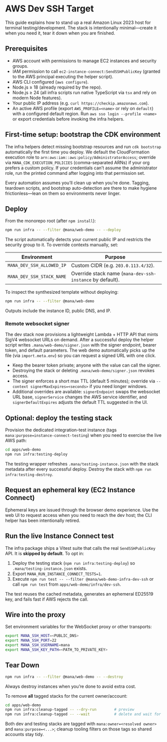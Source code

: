 # AWS Dev SSH Target

This guide explains how to stand up a real Amazon Linux 2023 host for terminal testing/development. The stack is intentionally minimal—create it when you need it, tear it down when you are finished.

## Prerequisites
- AWS account with permissions to manage EC2 instances and security groups.
- IAM permission to call `ec2-instance-connect:SendSSHPublicKey` (granted to the AWS principal executing the helper script).
- AWS CLI configured (`aws configure`).
- Node.js ≥ 18 (already required by the repo).
- Node.js ≥ 24 (all infra scripts run native TypeScript via `tsx` and rely on modern Node features).
- Your public IP address (e.g. `curl https://checkip.amazonaws.com`).
- An active AWS profile (export `AWS_PROFILE=<name>` or rely on `default`) with a configured default region. Run `aws sso login --profile <name>` or export credentials before invoking the infra helpers.

## First-time setup: bootstrap the CDK environment
The infra helpers detect missing bootstrap resources and run `cdk bootstrap` automatically the first time you deploy. We default the CloudFormation execution role to `arn:aws:iam::aws:policy/AdministratorAccess`; override via `MANA_CDK_EXECUTION_POLICIES` (comma-separated ARNs) if your org prefers a custom policy. If your credentials can’t assume the administrator role, run the printed command after logging into that permission set.

Every automation assumes you’ll clean up when you’re done. Tagging, teardown scripts, and bootstrap auto-detection are there to make hygiene frictionless—lean on them so environments never linger.

## Deploy
From the monorepo root (after `npm install`):

```bash
npm run infra -- --filter @mana/web-demo -- --deploy
```

The script automatically detects your current public IP and restricts the security group to it. To override contexts manually, set:

| Environment | Purpose |
| --- | --- |
| `MANA_DEV_SSH_ALLOWED_IP` | Custom CIDR (e.g. `203.0.113.4/32`). |
| `MANA_DEV_SSH_STACK_NAME` | Override stack name (`mana-dev-ssh-instance` by default). |

To inspect the synthesized template without deploying:

```bash
npm run infra -- --filter @mana/web-demo
```

Outputs include the instance ID, public DNS, and IP.

### Remote websocket signer

The dev stack now provisions a lightweight Lambda + HTTP API that mints SigV4 websocket URLs on demand. After a successful deploy the helper script writes `.mana/web-demo/signer.json` with the signer endpoint, bearer token, and default parameters. The web demo automatically picks up the file (via `import.meta.env`) so you can request a signed URL with one click.

- Keep the bearer token private; anyone with the value can call the signer.
- Destroying the stack or deleting `.mana/web-demo/signer.json` revokes access.
- The signer enforces a short max TTL (default 5 minutes); override via `--context signerMaxExpires=<seconds>` if you need longer windows.
- Additional overrides are available: `signerEndpoint` swaps the websocket URL base, `signerService` changes the AWS service identifier, and `signerDefaultExpires` adjusts the default TTL suggested in the UI.

## Optional: deploy the testing stack
Provision the dedicated integration-test instance (tags `mana:purpose=instance-connect-testing`) when you need to exercise the live AWS path:

```bash
cd apps/web-demo
npm run infra:testing-deploy
```

The testing wrapper refreshes `.mana/testing-instance.json` with the stack metadata after every successful deploy. Destroy the stack with `npm run infra:testing-destroy`.

## Request an ephemeral key (EC2 Instance Connect)
Ephemeral keys are issued through the browser demo experience. Use the web UI to request access when you need to reach the dev host; the CLI helper has been intentionally retired.

## Run the live Instance Connect test
The infra package ships a Vitest suite that calls the real `SendSSHPublicKey` API. It is **skipped by default**. To opt in:

1. Deploy the testing stack (`npm run infra:testing-deploy`) so `.mana/testing-instance.json` exists.
2. Export `MANA_RUN_INSTANCE_CONNECT_TESTS=1`.
3. Execute `npm run test -- --filter @mana/web-demo-infra-dev-ssh` or call `npm run test` from `apps/web-demo/infra/dev-ssh`.

The test reuses the cached metadata, generates an ephemeral ED25519 key, and fails fast if AWS rejects the call.

## Wire into the proxy
Set environment variables for the WebSocket proxy or other transports:

```bash
export MANA_SSH_HOST=<PUBLIC_DNS>
export MANA_SSH_PORT=22
export MANA_SSH_USERNAME=mana
export MANA_SSH_KEY_PATH=<PATH_TO_PRIVATE_KEY>
```

## Tear Down
```bash
npm run infra -- --filter @mana/web-demo -- --destroy
```

Always destroy instances when you’re done to avoid extra cost.

To remove **all** tagged stacks for the current owner/account:

```bash
cd apps/web-demo
npm run infra:cleanup-tagged -- --dry-run        # preview
npm run infra:cleanup-tagged -- --wait           # delete and wait for completion
```

Both dev and testing stacks are tagged with `mana:owner=<resolved owner>` and `mana:purpose=<...>`; cleanup tooling filters on those tags so shared accounts stay tidy.
